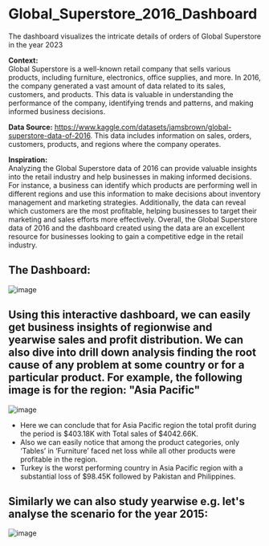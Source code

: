 # Global_Superstore_2016_Dashboard
The dashboard visualizes the intricate details of orders of Global Superstore in the year 2023

**Context:**
<br>
Global Superstore is a well-known retail company that sells various products, including furniture, electronics, office supplies, and more. In 2016, the company generated a vast amount of data related to its sales, customers, and products. This data is valuable in understanding the performance of the company, identifying trends and patterns, and making informed business decisions.

**Data Source:**
https://www.kaggle.com/datasets/jamsbrown/global-superstore-data-of-2016. This data includes information on sales, orders, customers, products, and regions where the company operates.

**Inspiration:** <br>
Analyzing the Global Superstore data of 2016 can provide valuable insights into the retail industry and help businesses in making informed decisions. For instance, a business can identify which products are performing well in different regions and use this information to make decisions about inventory management and marketing strategies. Additionally, the data can reveal which customers are the most profitable, helping businesses to target their marketing and sales efforts more effectively. Overall, the Global Superstore data of 2016 and the dashboard created using the data are an excellent resource for businesses looking to gain a competitive edge in the retail industry.

## The Dashboard:
![image](https://github.com/user-attachments/assets/9dd886db-f6d2-4d84-ab13-9eb8ff846901)

## Using this interactive dashboard, we can easily get business insights of regionwise and yearwise sales and profit distribution. We can also dive into drill down analysis finding the root cause of any problem at some country or for a particular product. For example, the following image is for the region: "Asia Pacific"

![image](https://github.com/user-attachments/assets/578f3697-c0b3-4045-b1b5-ffe608c67039)

-	Here we can conclude that for Asia Pacific region the total profit during the period is $403.18K with Total sales of $4042.66K.
-	Also we can easily notice that among the product categories, only ‘Tables’ in ‘Furniture’ faced net loss while all other products were profitable in the region.
-	Turkey is the worst performing country in Asia Pacific region with a substantial loss of $98.45K followed by Pakistan and Philippines.

## Similarly we can also study yearwise e.g. let's analyse the scenario for the year 2015:

![image](https://github.com/user-attachments/assets/13a1b364-a7be-4fe5-9b88-f1c24aa3c639)




